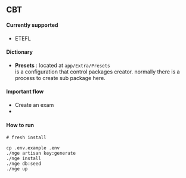## CBT 

#### Currently supported
* ETEFL 

#### Dictionary 
* **Presets** : located at `app/Extra/Presets` <br/>
is a configuration that control packages creator. 
normally there is a process to create sub package here.


#### Important flow

* Create an exam
* 

#### How to run
```shell script
# fresh install

cp .env.example .env
./nge artisan key:generate
./nge install
./nge db:seed
./nge up
```
